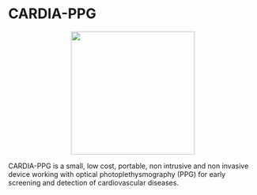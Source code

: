 # CARDIA-PPG

<p align="center">
  <img width="250" height="250" src="https://user-images.githubusercontent.com/13369709/206051213-5111bf43-3f3d-44c9-83dd-7e0e37d6a718.svg">
</p>

CARDIA-PPG is a small, low cost, portable, non intrusive and non invasive device working with optical photoplethysmography (PPG) for early screening and detection of cardiovascular diseases. 
